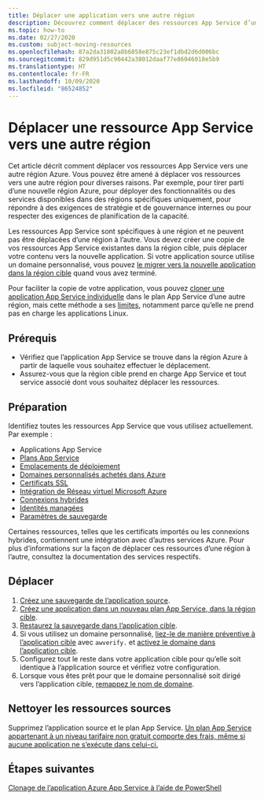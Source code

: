 ```yaml
---
title: Déplacer une application vers une autre région
description: Découvrez comment déplacer des ressources App Service d’une région à une autre.
ms.topic: how-to
ms.date: 02/27/2020
ms.custom: subject-moving-resources
ms.openlocfilehash: 87a2da31802a8b6858e875c23ef1dbd2d6d006bc
ms.sourcegitcommit: 829d951d5c90442a38012daaf77e86046018e5b9
ms.translationtype: HT
ms.contentlocale: fr-FR
ms.lasthandoff: 10/09/2020
ms.locfileid: "86524852"
---
```

# <a name="move-an-app-service-resource-to-another-region"></a>Déplacer une ressource App Service vers une autre région

Cet article décrit comment déplacer vos ressources App Service vers une autre région Azure. Vous pouvez être amené à déplacer vos ressources vers une autre région pour diverses raisons. Par exemple, pour tirer parti d’une nouvelle région Azure, pour déployer des fonctionnalités ou des services disponibles dans des régions spécifiques uniquement, pour répondre à des exigences de stratégie et de gouvernance internes ou pour respecter des exigences de planification de la capacité.

Les ressources App Service sont spécifiques à une région et ne peuvent pas être déplacées d’une région à l’autre. Vous devez créer une copie de vos ressources App Service existantes dans la région cible, puis déplacer votre contenu vers la nouvelle application. Si votre application source utilise un domaine personnalisé, vous pouvez [le migrer vers la nouvelle application dans la région cible](manage-custom-dns-migrate-domain.md) quand vous avez terminé.

Pour faciliter la copie de votre application, vous pouvez [cloner une application App Service individuelle](app-service-web-app-cloning.md) dans le plan App Service d’une autre région, mais cette méthode a ses [limites](app-service-web-app-cloning.md#current-restrictions), notamment parce qu’elle ne prend pas en charge les applications Linux.

## <a name="prerequisites"></a>Prérequis

- Vérifiez que l’application App Service se trouve dans la région Azure à partir de laquelle vous souhaitez effectuer le déplacement.
- Assurez-vous que la région cible prend en charge App Service et tout service associé dont vous souhaitez déplacer les ressources.
<!-- - Domain bindings, certificates, and managed identities can't replicated using the **Export template** method. You must create them manually. -->

## <a name="prepare"></a>Préparation

Identifiez toutes les ressources App Service que vous utilisez actuellement. Par exemple :

- Applications App Service
- [Plans App Service](overview-hosting-plans.md)
- [Emplacements de déploiement](deploy-staging-slots.md)
- [Domaines personnalisés achetés dans Azure](manage-custom-dns-buy-domain.md)
- [Certificats SSL](configure-ssl-certificate.md)
- [Intégration de Réseau virtuel Microsoft Azure](web-sites-integrate-with-vnet.md)
- [Connexions hybrides](app-service-hybrid-connections.md)
- [Identités managées](overview-managed-identity.md)
- [Paramètres de sauvegarde](manage-backup.md)

Certaines ressources, telles que les certificats importés ou les connexions hybrides, contiennent une intégration avec d’autres services Azure. Pour plus d’informations sur la façon de déplacer ces ressources d’une région à l’autre, consultez la documentation des services respectifs.

## <a name="move"></a>Déplacer

1. [Créez une sauvegarde de l’application source](manage-backup.md).
1. [Créez une application dans un nouveau plan App Service, dans la région cible](app-service-plan-manage.md#create-an-app-service-plan).
2. [Restaurez la sauvegarde dans l’application cible](web-sites-restore.md).
2. Si vous utilisez un domaine personnalisé, [liez-le de manière préventive à l’application cible](manage-custom-dns-migrate-domain.md#bind-the-domain-name-preemptively) avec `awverify.` et [activez le domaine dans l’application cible](manage-custom-dns-migrate-domain.md#enable-the-domain-for-your-app).
3. Configurez tout le reste dans votre application cible pour qu’elle soit identique à l’application source et vérifiez votre configuration.
4. Lorsque vous êtes prêt pour que le domaine personnalisé soit dirigé vers l’application cible, [remappez le nom de domaine](manage-custom-dns-migrate-domain.md#remap-the-active-dns-name).

<!-- 1. Login to the [Azure portal](https://portal.azure.com) > **Resource Groups**.
2. Locate the Resource Group that contains the source App Service resources and click on it.
3. Select > **Settings** > **Export template**.
4. Choose **Deploy** in the **Export template** blade.
5. Click **TEMPLATE** > **Edit template** to open the template in the online editor.
6. Click inside the online editor and type Ctrl+F (or ⌘+F on a Mac) and type `"identity": {` to find any managed identity definition. The following is an example if you have a user-assigned managed identity.
    ```json
    "identity": {
        "type": "UserAssigned",
        "userAssignedIdentities": {
            "/subscriptions/00000000-0000-0000-0000-000000000000/resourcegroups/<group-name>/providers/Microsoft.ManagedIdentity/userAssignedIdentities/<identity-name>": {
                "principalId": "00000000-0000-0000-0000-000000000000",
                "clientId": "00000000-0000-0000-0000-000000000000"
            }
        }
    },
    ```
6. Click inside the online editor and type Ctrl+F (or ⌘+F on a Mac) and type `"Microsoft.Web/sites/hostNameBindings` to find all hostname bindings. The following is an example if you have a user-assigned managed identity.
    ```json
    {
        "type": "Microsoft.Web/sites/hostNameBindings",
        "apiVersion": "2018-11-01",
        "name": "[concat(parameters('sites_webapp_name'), '/', parameters('sites_webapp_name'), '.azurewebsites.net')]",
        "location": "West Europe",
        "dependsOn": [
            "[resourceId('Microsoft.Web/sites', parameters('sites_webapp_name'))]"
        ],
        "properties": {
            "siteName": "<app-name>",
            "hostNameType": "Verified"
        }
    },
    ```
6. Click inside the online editor and type Ctrl+F (or ⌘+F on a Mac) and type `"Microsoft.Web/certificates` to find all hostname bindings. The following is an example if you have a user-assigned managed identity.
    ```json
    {
        "type": "Microsoft.Web/certificates",
        "apiVersion": "2018-11-01",
        "name": "[parameters('certificates_test2_cephaslin_com_name')]",
        "location": "West Europe",
        "properties": {
            "hostNames": [
                "[parameters('certificates_test2_cephaslin_com_name')]"
            ],
            "password": "[parameters('certificates_test2_cephaslin_com_password')]"
        }
    },
    ```
7. Delete the entire JSON block. Click **Save** in the online editor.
8. Click **BASICS** > **Create new** to create a new resource group. Type the group name and click **OK**.
9. In **BASICS** > **Location**, select the region you want.   -->

## <a name="clean-up-source-resources"></a>Nettoyer les ressources sources

Supprimez l’application source et le plan App Service. [Un plan App Service appartenant à un niveau tarifaire non gratuit comporte des frais, même si aucune application ne s’exécute dans celui-ci.](app-service-plan-manage.md#delete-an-app-service-plan)

## <a name="next-steps"></a>Étapes suivantes

[Clonage de l’application Azure App Service à l’aide de PowerShell](app-service-web-app-cloning.md)